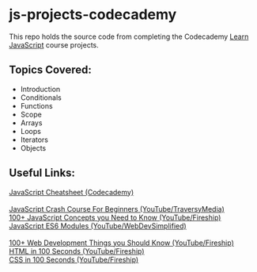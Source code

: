 # js-projects-codecademy

This repo holds the source code from completing the Codecademy [Learn JavaScript](https://www.codecademy.com/learn/introduction-to-javascript) course projects.

## Topics Covered:

- Introduction
- Conditionals
- Functions
- Scope
- Arrays
- Loops
- Iterators
- Objects


## Useful Links:
[JavaScript Cheatsheet (Codecademy)](https://www.codecademy.com/learn/introduction-to-javascript/modules/learn-javascript-introduction/cheatsheet)
<br>
<br>
[JavaScript Crash Course For Beginners (YouTube/TraversyMedia)](https://www.youtube.com/watch?v=hdI2bqOjy3c)
<br>
[100+ JavaScript Concepts you Need to Know (YouTube/Fireship)](https://www.youtube.com/watch?v=lkIFF4maKMU)
<br>
[JavaScript ES6 Modules (YouTube/WebDevSimplified)](https://www.youtube.com/watch?v=cRHQNNcYf6s)
<br>
<br>
[100+ Web Development Things you Should Know (YouTube/Fireship)](https://www.youtube.com/watch?v=erEgovG9WBs)
<br>
[HTML in 100 Seconds (YouTube/Fireship)](https://www.youtube.com/watch?v=ok-plXXHlWw)
<br>
[CSS in 100 Seconds (YouTube/Fireship)](https://www.youtube.com/watch?v=OEV8gMkCHXQ)
<br>

